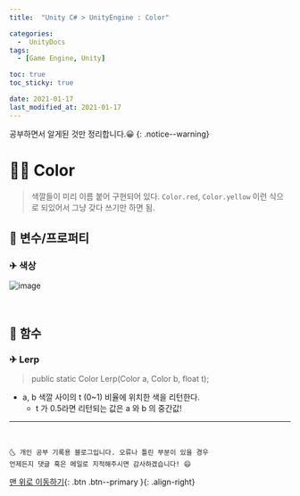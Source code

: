 ```yaml
---
title:  "Unity C# > UnityEngine : Color" 

categories:
  -  UnityDocs
tags:
  - [Game Engine, Unity]

toc: true
toc_sticky: true

date: 2021-01-17
last_modified_at: 2021-01-17
---
```


공부하면서 알게된 것만 정리합니다.😀
{: .notice--warning}


# 👩‍🦰 Color

> 색깔들이 미리 이름 붙어 구현되어 있다. `Color.red`, `Color.yellow` 이런 식으로 되있어서 그냥 갖다 쓰기만 하면 됨.

## 🚀 변수/프로퍼티

### ✈ 색상

![image](https://user-images.githubusercontent.com/42318591/104840063-6ab83680-5908-11eb-9ca7-4fe1e4553059.png)

<br>

## 🚀 함수

### ✈ Lerp

> public static Color Lerp(Color a, Color b, float t);

- a, b 색깔 사이의 t (0~1) 비율에 위치한 색을 리턴한다.
  - t 가 0.5라면 리턴되는 값은 a 와 b 의 중간값!




***
<br>

    🌜 개인 공부 기록용 블로그입니다. 오류나 틀린 부분이 있을 경우 
    언제든지 댓글 혹은 메일로 지적해주시면 감사하겠습니다! 😄

[맨 위로 이동하기](#){: .btn .btn--primary }{: .align-right}